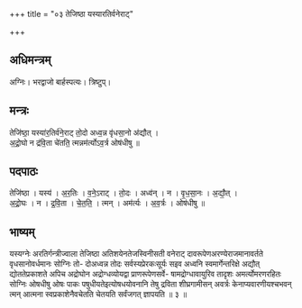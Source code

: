 +++
title = "०३ तेजिष्ठा यस्यारतिर्वनेराट्"

+++
## अधिमन्त्रम्
अग्निः। भरद्वाजो बार्हस्पत्यः। त्रिष्टुप्।

## मन्त्रः
तेजि॑ष्ठा॒ यस्या॑र॒तिर्व॑ने॒राट् तो॒दो अध्व॒न्न वृ॑धसा॒नो अ॑द्यौत् ।  
अ॒द्रो॒घो न द्र॑वि॒ता चे॑तति॒ त्मन्नम॑र्त्योऽव॒र्त्र ओष॑धीषु ॥

## पदपाठः
तेजि॑ष्ठा । यस्य॑ । अ॒र॒तिः । व॒ने॒ऽराट् । तो॒दः । अध्व॑न् । न । वृ॒ध॒सा॒नः । अ॒द्यौ॒त् ।  
अ॒द्रो॒घः । न । द्र॒वि॒ता । चे॒त॒ति॒ । त्मन् । अम॑र्त्यः । अ॒व॒र्त्रः । ओष॑धीषु ॥

## भाष्यम्
यस्यग्नेः अरतिर्गन्त्रीज्वाला तेजिष्ठा अतिशयेनतेजस्विनीसती वनेराट् दावरूपेणअरण्येराजमानावर्तते वृधसानोवर्धमानः सोग्निः तो- दोअध्वन्न तोदः सर्वस्यप्रेरकःसूर्यः सइव अध्वनि स्वमार्गेन्तरिक्षे अद्यौत् द्योततेप्रकाशते अपिच अद्रोघोन अद्रोग्धव्योयद्वा प्राणरूपेणसर्वे- षामद्रोग्धावायुरिव तादृशः अमर्त्योमरणरहितः सोग्निः ओषधीषु ओषः पाकः पषुधीयतेइत्योषधयोवनानि तेषु द्रविता शीघ्रगामीसन् अवर्त्रः केनाप्यवारणीयश्चभवन् त्मन् आत्मना स्वप्रकाशेनैवचेतति चेतयति सर्वंजगत् ज्ञापयति ॥ ३ ॥